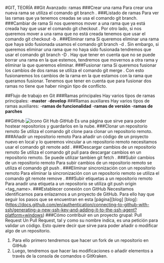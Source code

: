 #GIT, TEORÍA
##Git Avanzado: ramas
###Crear una rama
Para crear una nueva rama se utiliza el comando git branch <nombredelarama>.
###Listado de ramas
Para ver las ramas que ya tenemos creadas se usa el comando git branch.
###Cambiar de rama
Si nos queremos mover a una rama que ya está creada hay que usar el comando git checkout <nombrederama>.
Por otro lado, si nos queremos mover a una rama que no está creada tenemos que usar el comando git checkout -b <nombrederama>.
###Eliminar rama
Si queremos eliminar una rama que haya sido fusionada usamos el comando git branch -d <nombredelarama>.
Sin embargo, si queremos eliminar una rama que no haya sido fusionada tendremos que usar el comando git branch -D <nombredelarama>.
Hay que tener en cuenta que no se puede borrar una rama en la que estemos, tendremos que movernos a otra rama y eliminar la que queremos eliminar.
###Fusionar rama
Si queremos fusionar los cambios de dos ramas se utiliza el comando git merge <nombredelarama>. Con esto fusionaremos los cambios de la rama en la que estamos con la rama que queramos fusionar.
Tenemos que tener en cuenta que para fusionar dos ramas no tiene que haber ningún tipo de conflicto.

##Flujo de trabajo en Git
###Ramas principales
Hay varios tipos de ramas principales:
-**master** 
-**develop**
###Ramas auxiliares
Hay varios tipos de ramas auxiliares:
-**ramas de funcionalidad**
-**ramas de versión**
-**ramas de parches**

##GitHub
![Icono Git Hub](C:\Users\GGmery\Desktop\resumen-git\resumen-git\maria\github.png)
*GitHub* Es una página que sirve para poder hostear repositorios y guardarlos en la nube.
###Clonar un repositorio remoto
Se utiliza el comando git clone <url-repositorio> para clonar un repositorio remoto. 
###Añadir un repositorio remoto
Para añadir un código de un proyecto nuevo en local y lo queremos vincular a un repositorio remoto necesitamos usar el comando git remote add <repositorio-remoto> <url>.
###Descargar cambios de un repositorio remoto
Se utiliza el comando git pull <remoto> <rama> para descargar cambios en un repositorio remoto. Se puede utilizar tambien git fetch <remoto> <rama>.
###Subir cambios de un repositorio remoto
Para subir cambios de un repositorio remoto se utiliza el comando git push <remoto> <rama>.
###Eliminar sincronización con un repositorio remoto
Para eliminar la sincronización con un repositorio remoto se utiliza el comando git remote remove <nombredelrepositorio>.
###Subir etiquetas a un repositorio remoto
Para anadir una etiqueta a un repositorio se utiliza git push origin <tag_name>.
###Establecer conexión con GitHub
Necesitamos identificarnos para enlazarnos a un proyecto de GitHub. Para ello hay que seguir los pasos que se encuentran en esta [página][blog]
[blog]: (https://docs.github.com/en/authentication/connecting-to-github-with-ssh/generating-a-new-ssh-key-and-adding-it-to-the-ssh-agent?platform=windows)
###Cómo contribuir en un proyecto grupal: Pull Request
Un Pull Request, tal y como su nombre indica, es una petición para validar un código. Esto quiere decir que sirve para poder añadir o modificar algo de un repositorio. 
1. Para ello primero tendremos que hacer un fork de un repositorio en GitHub
2. Luego, tendremos que hacer las modificaciones o añadir elementos a través de la consola de comandos o GitKraken.
